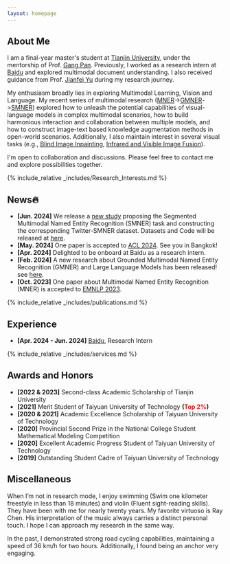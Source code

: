 ```yaml
---
layout: homepage
---
```


## About Me

I am a final-year master's student at [Tianjin University](https://www.tju.edu.cn/english/index.htm), under the mentorship of Prof. [Gang Pan](https://gpantju.github.io/index/). Previously, I worked as a research intern at [Baidu](https://www.paddlepaddle.org.cn/en) and explored multimodal document understanding. I also received guidance from Prof. [Jianfei Yu](https://sites.google.com/site/jfyu1990/) during my research journey.

My enthusiasm broadly lies in exploring Multimodal Learning, Vision and Language. My recent series of multimodal research ([MNER](https://arxiv.org/pdf/2305.12212)->[GMNER](https://arxiv.org/pdf/2402.09989)->[SMNER](https://arxiv.org/pdf/2406.07268)) explored how to unleash the potential capabilities of visual-language models in complex multimodal scenarios, how to build harmonious interaction and collaboration between multiple models, and how to construct image-text based knowledge augmentation methods in open-world scenarios. Additionally, I also maintain interest in several visual tasks (e.g., [Blind Image Inpainting](https://jinyuanli0012.github.io/), [Infrared and Visible Image Fusion](https://github.com/NaNagi2020/DSTFuse)). 

I'm open to collaboration and discussions. Please feel free to contact me and explore possibilities together.

{% include_relative _includes/Research_Interests.md %}

## News🔥

- **[Jun. 2024]** We release a [new study](https://arxiv.org/abs/2406.07268) proposing the Segmented Multimodal Named Entity Recognition (SMNER) task and constructing the corresponding Twitter-SMNER dataset. Datasets and Code will be released at [here](https://github.com/JinYuanLi0012/RiVEG).
- **[May. 2024]** One paper is accepted to [ACL 2024](https://2024.aclweb.org/). See you in Bangkok!
- **[Apr. 2024]** Delighted to be onboard at Baidu as a research intern.
- **[Feb. 2024]** A new research about Grounded Multimodal Named Entity Recognition (GMNER) and Large Language Models has been released! see [here](https://arxiv.org/abs/2402.09989).
- **[Oct. 2023]** One paper about Multimodal Named Entity Recognition (MNER) is accepted to [EMNLP 2023](https://2023.emnlp.org/).

{% include_relative _includes/publications.md %}

## Experience

- **[Apr. 2024 - Jun. 2024]** [Baidu](https://www.paddlepaddle.org.cn/en), Research Intern


{% include_relative _includes/services.md %}

## Awards and Honors
- **[2022 & 2023]** Second-class Academic Scholarship of Tianjin University
- **[2021]** Merit Student of Taiyuan University of Technology **(<span style="color:red">Top 2%</span>)**
- **[2020 & 2021]** Academic Excellence Scholarship of Taiyuan University of Technology
- **[2020]** Provincial Second Prize in the National College Student Mathematical Modeling Competition
- **[2020]** Excellent Academic Progress Student of Taiyuan University of Technology
- **[2019]** Outstanding Student Cadre of Taiyuan University of Technology

## Miscellaneous
When I’m not in research mode, I enjoy swimming (Swim one kilometer freestyle in less than 18 minutes) and violin (Fluent sight-reading skills). They have been with me for nearly twenty years. My favorite virtuoso is Ray Chen. His interpretation of the music always carries a distinct personal touch. I hope I can approach my research in the same way.

In the past, I demonstrated strong road cycling capabilities, maintaining a speed of 36 km/h for two hours. Additionally, I found being an anchor very engaging.

